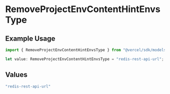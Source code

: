 # RemoveProjectEnvContentHintEnvsType

## Example Usage

```typescript
import { RemoveProjectEnvContentHintEnvsType } from "@vercel/sdk/models/operations/removeprojectenv.js";

let value: RemoveProjectEnvContentHintEnvsType = "redis-rest-api-url";
```

## Values

```typescript
"redis-rest-api-url"
```